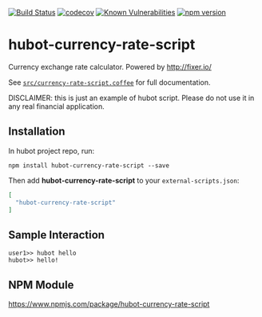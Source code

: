 [![Build Status](https://travis-ci.org/boriska70/hubot-currency-rate-script.svg?branch=master)](https://travis-ci.org/boriska70/hubot-currency-rate-script)
[![codecov](https://codecov.io/gh/boriska70/hubot-currency-rate-script/branch/master/graph/badge.svg)](https://codecov.io/gh/boriska70/hubot-currency-rate-script)
[![Known Vulnerabilities](https://snyk.io/test/github/boriska70/hubot-currency-rate-script/badge.svg)](https://snyk.io/test/github/boriska70/hubot-currency-rate-script)
[![npm version](https://badge.fury.io/js/hubot-currency-rate-script.svg)](https://badge.fury.io/js/hubot-currency-rate-script)

# hubot-currency-rate-script

Currency exchange rate calculator. Powered by http://fixer.io/

See [`src/currency-rate-script.coffee`](src/currency-rate-script.coffee) for full documentation.

DISCLAIMER: this is just an example of hubot script. Please do not use it in any real financial application.

## Installation

In hubot project repo, run:

`npm install hubot-currency-rate-script --save`

Then add **hubot-currency-rate-script** to your `external-scripts.json`:

```json
[
  "hubot-currency-rate-script"
]
```

## Sample Interaction

```
user1>> hubot hello
hubot>> hello!
```

## NPM Module

https://www.npmjs.com/package/hubot-currency-rate-script
